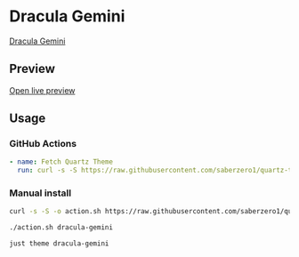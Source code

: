 # Dracula Gemini

[Dracula Gemini](https://github.com/clbn)

## Preview

[Open live preview](https://quartz-themes.github.io/dracula-gemini/)

## Usage

### GitHub Actions

```yaml
- name: Fetch Quartz Theme
  run: curl -s -S https://raw.githubusercontent.com/saberzero1/quartz-themes/master/action.sh | bash -s -- dracula-gemini
```

### Manual install

```bash
curl -s -S -o action.sh https://raw.githubusercontent.com/saberzero1/quartz-themes/master/action.sh

./action.sh dracula-gemini
```

```bash
just theme dracula-gemini
```
